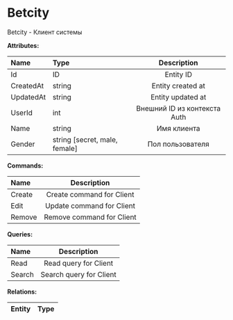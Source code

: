 # Betcity
Betcity - Клиент системы

**Attributes:**

|  Name  |       Type       |       Description       |
|:------|:------|:-----------------------:|
| Id | ID | Entity ID |
| CreatedAt | string | Entity created at |
| UpdatedAt | string | Entity updated at |
| UserId | int | Внешний ID из контекста Auth |
| Name | string | Имя клиента |
| Gender | string [secret, male, female] | Пол пользователя |

**Commands:**

|  Name  |       Description       |
|:------|:-----------------------:|
| Create | Create command for Client |
| Edit | Update command for Client |
| Remove | Remove command for Client |

**Queries:**

|  Name  |       Description       |
|:------|:-----------------------:|
| Read | Read query for Client |
| Search | Search query for Client |

**Relations:**

|  Entity  |          Type           |
|:------|:-----------------------:|

